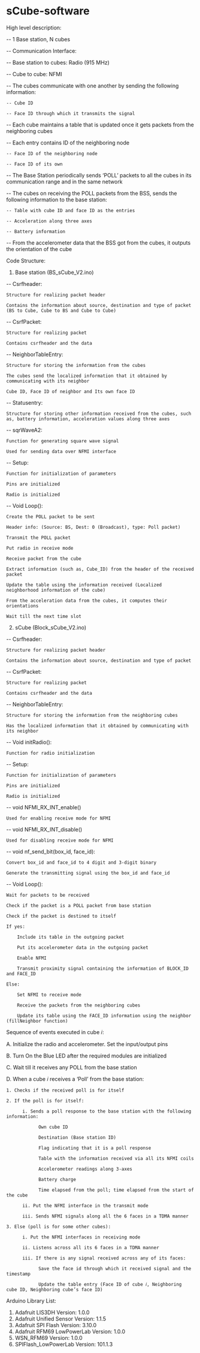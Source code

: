 # sCube-software


High level description:

-- 1 Base station, N cubes

-- Communication Interface: 

-- Base station to cubes: Radio (915 MHz)

-- Cube to cube: NFMI

-- The cubes communicate with one another by sending the following information:

    -- Cube ID
    
    -- Face ID through which it transmits the signal

-- Each cube maintains a table that is updated once it gets packets from the neighboring cubes

-- Each entry contains ID of the neighboring node
   
    -- Face ID of the neighboring node
   
    -- Face ID of its own

-- The Base Station periodically sends ‘POLL’ packets to all the cubes in its communication range and in the same network

-- The cubes on receiving the POLL packets from the BSS, sends the following information to the base station:

    -- Table with cube ID and face ID as the entries
    
    -- Acceleration along three axes
    
    -- Battery information

-- From the accelerometer data that the BSS got from the cubes, it outputs the orientation of the cube


Code Structure:

1. Base station (BS_sCube_V2.ino)

-- Csrfheader:
    
    Structure for realizing packet header
    
    Contains the information about source, destination and type of packet (BS to Cube, Cube to BS and Cube to Cube)

-- CsrfPacket:

    Structure for realizing packet 
    
    Contains csrfheader and the data

-- NeighborTableEntry:

    Structure for storing the information from the cubes
    
    The cubes send the localized information that it obtained by communicating with its neighbor
    
    Cube ID, Face ID of neighbor and Its own face ID

-- Statusentry:

    Structure for storing other information received from the cubes, such as, battery information, acceleration values along three axes

-- sqrWaveA2:

    Function for generating square wave signal
    
    Used for sending data over NFMI interface

-- Setup:

    Function for initialization of parameters
    
    Pins are initialized
    
    Radio is initialized

-- Void Loop():

    Create the POLL packet to be sent
    
    Header info: (Source: BS, Dest: 0 (Broadcast), type: Poll packet)
    
    Transmit the POLL packet
    
    Put radio in receive mode
    
    Receive packet from the cube
    
    Extract information (such as, Cube_ID) from the header of the received packet
    
    Update the table using the information received (Localized neighborhood information of the cube)
    
    From the acceleration data from the cubes, it computes their orientations
    
    Wait till the next time slot


2. sCube (Block_sCube_V2.ino)

-- Csrfheader:
    
    Structure for realizing packet header
    
    Contains the information about source, destination and type of packet

-- CsrfPacket:

    Structure for realizing packet 
    
    Contains csrfheader and the data

-- NeighborTableEntry:

    Structure for storing the information from the neighboring cubes
    
    Has the localized information that it obtained by communicating with its neighbor

-- Void initRadio():

    Function for radio initialization

-- Setup:
 
    Function for initialization of parameters
    
    Pins are initialized
    
    Radio is initialized

-- void NFMI_RX_INT_enable()

    Used for enabling receive mode for NFMI

-- void NFMI_RX_INT_disable()

    Used for disabling receive mode for NFMI

-- void nf_send_bit(box_id, face_id):

    Convert box_id and face_id to 4 digit and 3-digit binary
    
    Generate the transmitting signal using the box_id and face_id

-- Void Loop():

    Wait for packets to be received
    
    Check if the packet is a POLL packet from base station
    
    Check if the packet is destined to itself
    
    If yes:
    
        Include its table in the outgoing packet
        
        Put its accelerometer data in the outgoing packet
        
        Enable NFMI
        
        Transmit proximity signal containing the information of BLOCK_ID and FACE_ID 
    
    Else:
     
        Set NFMI to receive mode
        
        Receive the packets from the neighboring cubes
        
        Update its table using the FACE_ID information using the neighbor (fillNeighbor function)



Sequence of events executed in cube 𝑖:

A. Initialize the radio and accelerometer. Set the input/output pins

B. Turn On the Blue LED after the required modules are initialized

C. Wait till it receives any POLL from the base station

D. When a cube 𝑖 receives a ‘Poll’ from the base station:

    1. Checks if the received poll is for itself
    
    2. If the poll is for itself:
    
          i. Sends a poll response to the base station with the following information:
          
                Own cube ID
                
                Destination (Base station ID)
                
                Flag indicating that it is a poll response 
                
                Table with the information received via all its NFMI coils
                
                Accelerometer readings along 3-axes
                
                Battery charge
                
                Time elapsed from the poll; time elapsed from the start of the cube
          
          ii. Put the NFMI interface in the transmit mode
          
          iii. Sends NFMI signals along all the 6 faces in a TDMA manner
    
    3. Else (poll is for some other cubes):
    
          i. Put the NFMI interfaces in receiving mode
          
          ii. Listens across all its 6 faces in a TDMA manner
          
          iii. If there is any signal received across any of its faces:
          
                Save the face id through which it received signal and the timestamp
                
                Update the table entry (Face ID of cube 𝑖, Neighboring cube ID, Neighboring cube’s face ID)

Arduino Library List:

1.	Adafruit LIS3DH Version: 1.0.0
2.	Adafruit Unified Sensor Version: 1.1.5
3.	Adafruit SPI Flash Version: 3.10.0
4.	Adafruit RFM69 LowPowerLab Version: 1.0.0
5.	WSN_RFM69 Version: 1.0.0
6.	SPIFlash_LowPowerLab Version: 101.1.3


